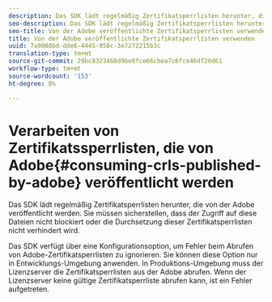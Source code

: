 ```yaml
---
description: Das SDK lädt regelmäßig Zertifikatsperrlisten herunter, die von der Adobe veröffentlicht werden. Sie müssen sicherstellen, dass der Zugriff auf diese Dateien nicht blockiert oder die Durchsetzung dieser Zertifikatsperrlisten nicht verhindert wird.
seo-description: Das SDK lädt regelmäßig Zertifikatsperrlisten herunter, die von der Adobe veröffentlicht werden. Sie müssen sicherstellen, dass der Zugriff auf diese Dateien nicht blockiert oder die Durchsetzung dieser Zertifikatsperrlisten nicht verhindert wird.
seo-title: Von der Adobe veröffentlichte Zertifikatsperrlisten verwenden
title: Von der Adobe veröffentlichte Zertifikatsperrlisten verwenden
uuid: 7a9088bd-dde6-4445-958c-3e7272215b3c
translation-type: tm+mt
source-git-commit: 29bc8323460d9be0fce66cbea7c6fce46df20d61
workflow-type: tm+mt
source-wordcount: '153'
ht-degree: 0%

---
```



# Verarbeiten von Zertifikatssperrlisten, die von Adobe{#consuming-crls-published-by-adobe} veröffentlicht werden

Das SDK lädt regelmäßig Zertifikatsperrlisten herunter, die von der Adobe veröffentlicht werden. Sie müssen sicherstellen, dass der Zugriff auf diese Dateien nicht blockiert oder die Durchsetzung dieser Zertifikatsperrlisten nicht verhindert wird.

Das SDK verfügt über eine Konfigurationsoption, um Fehler beim Abrufen von Adobe-Zertifikatsperrlisten zu ignorieren. Sie können diese Option nur in Entwicklungs-Umgebung anwenden. In Produktions-Umgebung muss der Lizenzserver die Zertifikatsperrlisten aus der Adobe abrufen. Wenn der Lizenzserver keine gültige Zertifikatsperrliste abrufen kann, ist ein Fehler aufgetreten.
